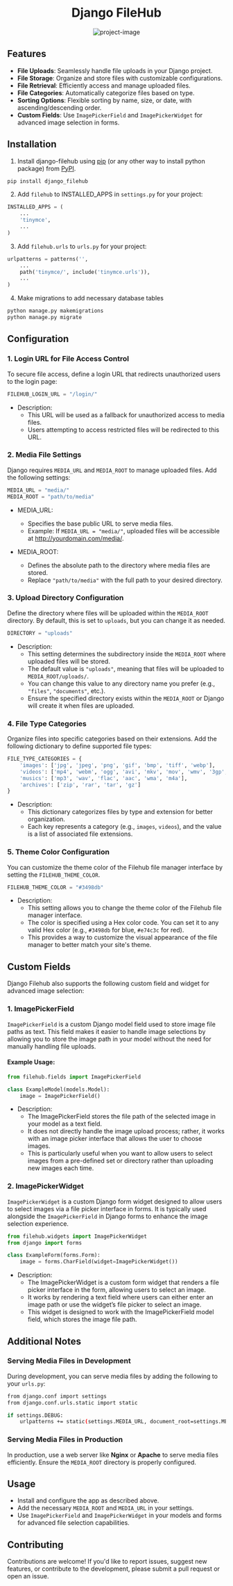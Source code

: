 <h1 align="center" id="title">Django FileHub</h1>

<p align="center"><img src="https://socialify.git.ci/scthakuri/django-filehub/image?font=Inter&amp;forks=1&amp;issues=1&amp;language=1&amp;name=1&amp;owner=1&amp;pattern=Circuit%20Board&amp;pulls=1&amp;stargazers=1&amp;theme=Light" alt="project-image"></p>

## Features

- **File Uploads**: Seamlessly handle file uploads in your Django project.
- **File Storage**: Organize and store files with customizable configurations.
- **File Retrieval**: Efficiently access and manage uploaded files.
- **File Categories**: Automatically categorize files based on type.
- **Sorting Options**: Flexible sorting by name, size, or date, with ascending/descending order.
- **Custom Fields**: Use `ImagePickerField` and `ImagePickerWidget` for advanced image selection in forms.

## Installation

1. Install django-filehub using [pip](https://pip.pypa.io/en/stable/) (or any other way to install python package) from [PyPI](https://pypi.org/).

```bash
pip install django_filehub
```

2. Add `filehub` to INSTALLED_APPS in `settings.py` for your project:

```python
INSTALLED_APPS = (
    ...
    'tinymce',
    ...
)
```

3. Add `filehub.urls` to `urls.py` for your project:

```python
urlpatterns = patterns('',
    ...
    path('tinymce/', include('tinymce.urls')),
    ...
)
```

4. Make migrations to add necessary database tables

```bash
python manage.py makemigrations
python manage.py migrate
```

## Configuration

### 1. **Login URL for File Access Control**

To secure file access, define a login URL that redirects unauthorized users to the login page:

```python
FILEHUB_LOGIN_URL = "/login/"
```

- Description:
    - This URL will be used as a fallback for unauthorized access to media files.
    - Users attempting to access restricted files will be redirected to this URL.

### 2. **Media File Settings**

Django requires `MEDIA_URL` and `MEDIA_ROOT` to manage uploaded files. Add the following settings:

```python
MEDIA_URL = "media/"
MEDIA_ROOT = "path/to/media"
```

- MEDIA_URL:
    - Specifies the base public URL to serve media files.
    - Example: If `MEDIA_URL = "media/"`, uploaded files will be accessible at http://yourdomain.com/media/.

- MEDIA_ROOT:
    - Defines the absolute path to the directory where media files are stored.
    - Replace `"path/to/media"` with the full path to your desired directory.


### 3. **Upload Directory Configuration**

Define the directory where files will be uploaded within the `MEDIA_ROOT` directory. By default, this is set to `uploads`, but you can change it as needed.

```python
DIRECTORY = "uploads"
```

- Description:
    - This setting determines the subdirectory inside the `MEDIA_ROOT` where uploaded files will be stored.
    - The default value is `"uploads"`, meaning that files will be uploaded to `MEDIA_ROOT/uploads/`.
    - You can change this value to any directory name you prefer (e.g., `"files"`, `"documents"`, etc.).
    - Ensure the specified directory exists within the `MEDIA_ROOT` or Django will create it when files are uploaded.

### 4. **File Type Categories**

Organize files into specific categories based on their extensions. Add the following dictionary to define supported file types:

```python
FILE_TYPE_CATEGORIES = {
    'images': ['jpg', 'jpeg', 'png', 'gif', 'bmp', 'tiff', 'webp'],
    'videos': ['mp4', 'webm', 'ogg', 'avi', 'mkv', 'mov', 'wmv', '3gp', 'mpeg', 'mpg4'],
    'musics': ['mp3', 'wav', 'flac', 'aac', 'wma', 'm4a'],
    'archives': ['zip', 'rar', 'tar', 'gz']
}
```

- Description:
    - This dictionary categorizes files by type and extension for better organization.
    - Each key represents a category (e.g., `images`, `videos`), and the value is a list of associated file extensions.

### 5. **Theme Color Configuration**

You can customize the theme color of the Filehub file manager interface by setting the `FILEHUB_THEME_COLOR`.

```python
FILEHUB_THEME_COLOR = "#3498db"
```

- Description:
    - This setting allows you to change the theme color of the Filehub file manager interface.
    - The color is specified using a Hex color code. You can set it to any valid Hex color (e.g., `#3498db` for blue, `#e74c3c` for red).
    - This provides a way to customize the visual appearance of the file manager to better match your site's theme.

## Custom Fields

Django Filehub also supports the following custom field and widget for advanced image selection:

### 1. **ImagePickerField**

`ImagePickerField` is a custom Django model field used to store image file paths as text. This field makes it easier to handle image selections by allowing you to store the image path in your model without the need for manually handling file uploads.

#### Example Usage:

```python
from filehub.fields import ImagePickerField

class ExampleModel(models.Model):
    image = ImagePickerField()
```

- Description:
    - The ImagePickerField stores the file path of the selected image in your model as a text field.
    - It does not directly handle the image upload process; rather, it works with an image picker interface that allows the user to choose images.
    - This is particularly useful when you want to allow users to select images from a pre-defined set or directory rather than uploading new images each time.

### 2. **ImagePickerWidget**

`ImagePickerWidget` is a custom Django form widget designed to allow users to select images via a file picker interface in forms. It is typically used alongside the `ImagePickerField` in Django forms to enhance the image selection experience.

```python
from filehub.widgets import ImagePickerWidget
from django import forms

class ExampleForm(forms.Form):
    image = forms.CharField(widget=ImagePickerWidget())
```

- Description:
    - The ImagePickerWidget is a custom form widget that renders a file picker interface in the form, allowing users to select an image.
    - It works by rendering a text field where users can either enter an image path or use the widget’s file picker to select an image.
    - This widget is designed to work with the ImagePickerField model field, which stores the image file path.


## Additional Notes

### Serving Media Files in Development

During development, you can serve media files by adding the following to your `urls.py`:

```bash
from django.conf import settings
from django.conf.urls.static import static

if settings.DEBUG:
    urlpatterns += static(settings.MEDIA_URL, document_root=settings.MEDIA_ROOT)
```

### Serving Media Files in Production

In production, use a web server like **Nginx** or **Apache** to serve media files efficiently. Ensure the `MEDIA_ROOT` directory is properly configured.

## Usage
 - Install and configure the app as described above.
 - Add the necessary `MEDIA_ROOT` and `MEDIA_URL` in your settings.
 - Use `ImagePickerField` and `ImagePickerWidget` in your models and forms for advanced file selection capabilities.

## Contributing
Contributions are welcome! If you'd like to report issues, suggest new features, or contribute to the development, please submit a pull request or open an issue.
